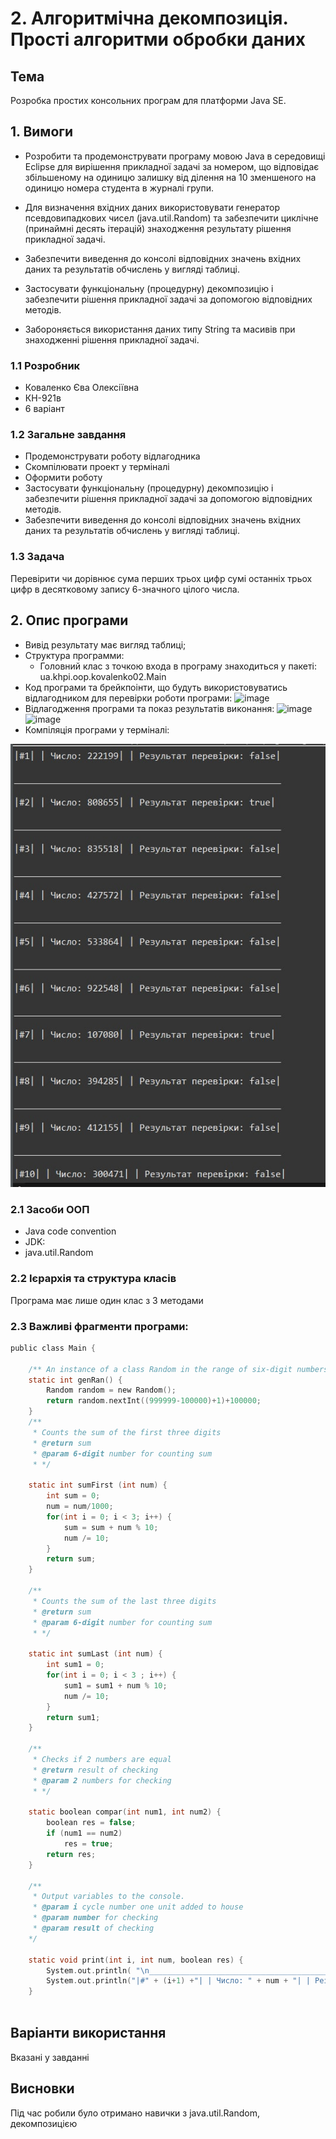 # 2. Алгоритмічна декомпозиція. Прості алгоритми обробки даних
## Тема
Розробка простих консольних програм для платформи Java SE.
## 1. Вимоги
* Розробити та продемонструвати програму мовою Java в середовищі Eclipse для вирішення прикладної задачі за номером, що відповідає збільшеному на одиницю залишку від ділення на 10 зменшеного на одиницю номера студента в журналі групи.

* Для визначення вхідних даних використовувати генератор псевдовипадкових чисел (java.util.Random) та забезпечити циклічне (принаймні десять ітерацій) знаходження результату рішення прикладної задачі.

* Забезпечити виведення до консолі відповідних значень вхідних даних та результатів обчислень у вигляді таблиці.

* Застосувати функціональну (процедурну) декомпозицію і забезпечити рішення прикладної задачі за допомогою відповідних методів.

* Забороняється використання даних типу String та масивів при знаходженні рішення прикладної задачі.
### 1.1 Розробник
* Коваленко Єва Олексіївна
* КН-921в
* 6 варіант
### 1.2 Загальне завдання
* Продемонструвати роботу відлагодника
* Скомпілювати проект у терміналі
* Оформити роботу
* Застосувати функціональну (процедурну) декомпозицію і забезпечити рішення прикладної задачі за допомогою відповідних методів.
* Забезпечити виведення до консолі відповідних значень вхідних даних та результатів обчислень у вигляді таблиці.
### 1.3 Задача

Перевірити чи дорівнює сума перших трьох цифр сумі останніх трьох цифр в десятковому запису 6-значного цілого числа.

## 2. Опис програми

* Вивід результату має вигляд таблиці;
* Структура программи:
  * Головний клас з точкою входа в програму знаходиться у пакеті: ua.khpi.oop.kovalenko02.Main
* Код програми та брейкпоінти, що будуть використовуватись відлагодником для перевірки роботи програми:
![image](https://user-images.githubusercontent.com/90566260/201295754-3fc20b4b-cd54-4002-8d21-9ce0b467b4fa.png)
* Відлагодження програми та показ результатів виконання:
![image](https://user-images.githubusercontent.com/90566260/201296760-93773952-b187-4a31-a546-b27ac78e0480.png)
![image](https://user-images.githubusercontent.com/90566260/201296916-7615ff4f-e92f-4c9a-b346-0cbbcbceaf94.png)
* Компіляція програми у терміналі:
<img src="https://github.com/evakov5/JAVA-proj/blob/main/doc/kovalenko02/assets/resss.jpg">



### 2.1 Засоби ООП
* Java code convention
* JDK:
* java.util.Random

### 2.2 Ієрархія та структура класів
Програма має лише один клас з 3 методами


### 2.3 Важливі фрагменти програми:
```c
public class Main {
	
	/** An instance of a class Random in the range of six-digit numbers */
	static int genRan() {
		Random random = new Random();
		return random.nextInt((999999-100000)+1)+100000;
	}
	/** 
	 * Counts the sum of the first three digits
	 * @return sum
	 * @param 6-digit number for counting sum
	 * */
	
	static int sumFirst (int num) {
		int sum = 0;
		num = num/1000;
		for(int i = 0; i < 3; i++) {
			sum = sum + num % 10;
			num /= 10;
		}
		return sum;
	}
	
	/** 
	 * Counts the sum of the last three digits
	 * @return sum
	 * @param 6-digit number for counting sum
	 * */
	
	static int sumLast (int num) {
		int sum1 = 0;
		for(int i = 0; i < 3 ; i++) {
			sum1 = sum1 + num % 10;
			num /= 10;
		}
		return sum1;
	}
	
	/** 
	 * Checks if 2 numbers are equal
	 * @return result of checking
	 * @param 2 numbers for checking
	 * */
	
	static boolean compar(int num1, int num2) {
		boolean res = false;
		if (num1 == num2)
			res = true;
		return res;
	}
	
	/**
     * Output variables to the console.
	 * @param i cycle number one unit added to house
	 * @param number for checking
	 * @param result of checking 
    */
	
	static void print(int i, int num, boolean res) {		
    	System.out.println( "\n___________________________________________________\n");
        System.out.println("|#" + (i+1) +"| | Число: " + num + "| | Результат перевірки: " + res + "|");
    }
	
```
## Варіанти використання
Вказані у завданні
## Висновки
Під час робили було отримано навички з java.util.Random, декомпозицією
